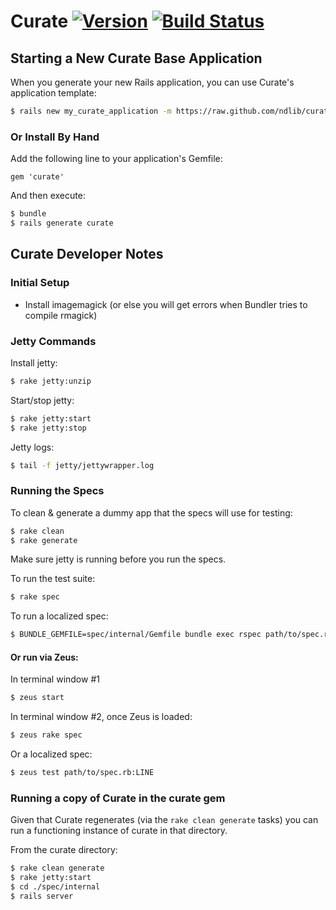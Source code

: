 # Curate  [![Version](https://badge.fury.io/rb/curate.png)](http://badge.fury.io/rb/curate) [![Build Status](https://travis-ci.org/projecthydra/curate.png?branch=master)](https://travis-ci.org/projecthydra/curate)

## Starting a New Curate Base Application

When you generate your new Rails application, you can use Curate's application template:
```bash
$ rails new my_curate_application -m https://raw.github.com/ndlib/curate/master/lib/generators/curate/application_template.rb
```

### Or Install By Hand

Add the following line to your application's Gemfile:

    gem 'curate'

And then execute:
```bash
$ bundle
$ rails generate curate
```

## Curate Developer Notes

### Initial Setup

* Install imagemagick (or else you will get errors when Bundler tries to compile rmagick)

### Jetty Commands

Install jetty:

```bash
$ rake jetty:unzip
```

Start/stop jetty:

```bash
$ rake jetty:start
$ rake jetty:stop
```

Jetty logs:

```bash
$ tail -f jetty/jettywrapper.log
```

### Running the Specs

To clean & generate a dummy app that the specs will use for testing:
```bash
$ rake clean
$ rake generate
```

Make sure jetty is running before you run the specs.

To run the test suite:
```bash
$ rake spec
```

To run a localized spec:
```bash
$ BUNDLE_GEMFILE=spec/internal/Gemfile bundle exec rspec path/to/spec.rb:LINE
```

#### Or run via Zeus:

In terminal window #1
```bash
$ zeus start
```

In terminal window #2, once Zeus is loaded:

```bash
$ zeus rake spec
```

Or a localized spec:

```bash
$ zeus test path/to/spec.rb:LINE
```

### Running a copy of Curate in the curate gem

Given that Curate regenerates (via the `rake clean generate` tasks) you can run a functioning instance of curate in that directory.

From the curate directory:
```bash
$ rake clean generate
$ rake jetty:start
$ cd ./spec/internal
$ rails server
```
